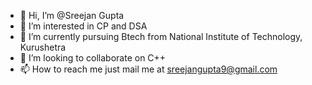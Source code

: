 - 👋 Hi, I’m @Sreejan Gupta
- 👀 I’m interested in CP and DSA
- 🌱 I’m currently pursuing Btech from National Institute of Technology, Kurushetra
- 💞️ I’m looking to collaborate on C++
- 📫 How to reach me just mail me at sreejangupta9@gmail.com

<!---
Sreejan09/Sreejan09 is a ✨ special ✨ repository because its `README.md` (this file) appears on your GitHub profile.
You can click the Preview link to take a look at your changes.
--->
